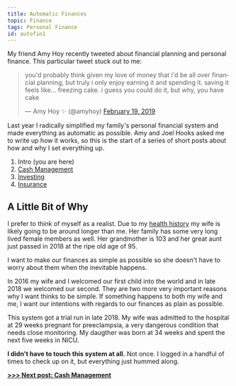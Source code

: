 ```yaml
---
title: Automatic Finances
topic: Finance
tags: Personal Finance
id: autofin1
---
```


My friend Amy Hoy recently tweeted about financial planning and personal finance.
This particular tweet stuck out to me:

<blockquote class="twitter-tweet"><p lang="en" dir="ltr">you&#39;d probably think given my love of money that i&#39;d be all over financial planning, but truly i only enjoy earning it and spending it. saving it feels like… freezing cake. i guess you could do it, but why, you have cake</p>&mdash; Amy Hoy ✨ (@amyhoy) <a href="https://twitter.com/amyhoy/status/1097662568645214208?ref_src=twsrc%5Etfw">February 19, 2019</a></blockquote> <script async src="https://platform.twitter.com/widgets.js" charset="utf-8"></script>

Last year I radically simplified my family's personal financial system and made everything as automatic as possible.
Amy and Joel Hooks asked me to write up how it works, so this is the start of a series of short posts about how and why I set everything up.

1. Intro (you are here)
2. [Cash Management](/automatic-cash-management)
3. [Investing](/automatic-investing)
4. [Insurance](/automatic-insurance)

## A Little Bit of Why

I prefer to think of myself as a realist.
Due to my [health history](/cancer) my wife is likely going to be around longer than me. Her family has some very long lived female members as well. Her grandmother is 103 and her great aunt just passed in 2018 at the ripe old age of 95.

I want to make our finances as simple as possible so she doesn't have to worry about them when the inevitable happens.

In 2016 my wife and I welcomed our first child into the world and in late 2018 we welcomed our second.
They are two more very important reasons why I want thinks to be simple. 
If something happens to both my wife and me, I want our intentions with regards to our finances as plain as possible.

This system got a trial run in late 2018.
My wife was admitted to the hospital at 29 weeks pregnant for preeclampsia, a very dangerous condition that needs close monitoring.
My daugther was born at 34 weeks and spent the next five weeks in NICU.

**I didn't have to touch this system at all.** Not once. I logged in a handful of times to check up on it, but everything just hummed along.

**[>>> Next post: Cash Management](/automatic-cash-management)**
